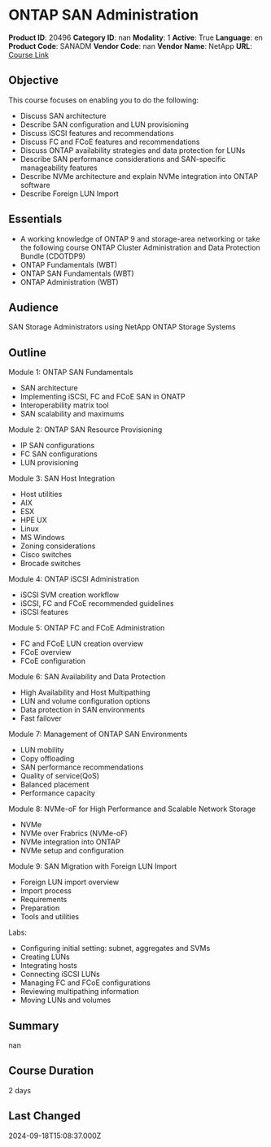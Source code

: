 # ONTAP SAN Administration

**Product ID**: 20496
**Category ID**: nan
**Modality**: 1
**Active**: True
**Language**: en
**Product Code**: SANADM
**Vendor Code**: nan
**Vendor Name**: NetApp
**URL**: [Course Link](https://www.fastlaneus.com/course/netapp-sanadm)

## Objective
This course focuses on enabling you to do the following:


- Discuss SAN architecture
- Describe SAN configuration and LUN provisioning
- Discuss iSCSI features and recommendations
- Discuss FC and FCoE features and recommendations
- Discuss ONTAP availability strategies and data protection for LUNs
- Describe SAN performance considerations and SAN-specific manageability features
- Describe NVMe architecture and explain NVMe integration into ONTAP software
- Describe Foreign LUN Import

## Essentials
- A working knowledge of ONTAP 9 and storage-area networking or take the following course ONTAP Cluster Administration and Data Protection Bundle (CDOTDP9)
- ONTAP Fundamentals (WBT)
- ONTAP SAN Fundamentals (WBT)
- ONTAP Administration (WBT)

## Audience
SAN Storage Administrators using NetApp ONTAP Storage Systems

## Outline
Module 1: ONTAP SAN Fundamentals 


- SAN architecture
- Implementing iSCSI, FC and FCoE SAN in ONATP
- Interoperability matrix tool
- SAN scalability and maximums

Module 2: ONTAP SAN Resource Provisioning


- IP SAN configurations
- FC SAN configurations
- LUN provisioning

Module 3: SAN Host Integration


- Host utilities 
- AIX
- ESX
- HPE UX
- Linux
- MS Windows
- Zoning considerations
- Cisco switches
- Brocade switches

Module 4: ONTAP iSCSI Administration


- iSCSI SVM creation workflow
- iSCSI, FC and FCoE recommended guidelines
- iSCSI features

Module 5: ONTAP FC and FCoE Administration


- FC and FCoE LUN creation overview
- FCoE overview
- FCoE configuration

Module 6: SAN Availability and Data Protection


- High Availability and Host Multipathing
- LUN and volume configuration options
- Data protection in SAN environments
- Fast failover

Module 7: Management of ONTAP SAN Environments


- LUN mobility
- Copy offloading
- SAN performance recommendations
- Quality of service(QoS)
- Balanced placement
- Performance capacity

Module 8: NVMe-oF for High Performance and Scalable Network Storage


- NVMe
- NVMe over Frabrics (NVMe-oF)
- NVMe integration into ONTAP
- NVMe setup and configuration

Module 9: SAN Migration with Foreign LUN Import


- Foreign LUN import overview
- Import process
- Requirements
- Preparation
- Tools and utilities

Labs: 


- Configuring initial setting: subnet, aggregates and SVMs
- Creating LUNs
- Integrating hosts
- Connecting iSCSI LUNs
- Managing FC and FCoE configurations
- Reviewing multipathing information
- Moving LUNs and volumes

## Summary
nan

## Course Duration
2 days

## Last Changed
2024-09-18T15:08:37.000Z
